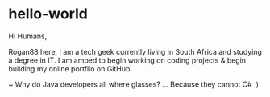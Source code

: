 # hello-world

Hi Humans,

Rogan88 here, I am a tech geek currently living in South Africa and studying a degree in IT. 
I am amped to begin working on coding projects & begin building my online portflio on GitHub.

~ Why do Java developers all where glasses? ... Because they cannot C# :)
